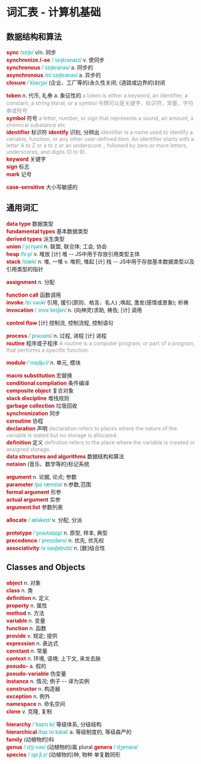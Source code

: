 # 词汇表 - 计算机基础

<style>
  strong { color:#C00; }
  i, em { font-style: normal; font-family:"lucida sans unicode", arial, sans-serif; color: #0aa; }
  span { color: #999; }
</style>


## 数据结构和算法


__sync__  _/sɪŋk/_  v/n. 同步  
__synchronize /-se__  _/ˈsɪŋkrənaɪz/_  v. 使同步  
__synchronous__  _/ˈsɪŋkrənəs/_  a. 同步的  
__asynchronous__  _/eɪˈsɪŋkrənəs/_  a. 异步的  
__closure__  _/ˈkləʊʒə/_   (企业、工厂等的)永久性关闭; (道路或边界的)封闭  



__token__  n. 代币, 礼券 a. 象征性的  <span>a token is either a keyword, an identifier, a constant, a string literal, or a symbol 令牌可以是关键字，标识符，常量，字符串或符号</span>  
__symbol__  符号  <span>a letter, number, or sign that represents a sound, an amount, a chemical substance etc</span>  
__identifier__  标识符  __identify__ 识别, 分辨出  <span>identifier is a name used to identify a variable, function, or any other user-defined item. An identifier starts with a letter A to Z or a to z or an underscore _ followed by zero or more letters, underscores, and digits (0 to 9).</span>  
__keyword__  关键字  
__sign__  标志  
__mark__  记号  


__case-sensitive__  大小写敏感的  


## 通用词汇


__data type__  数据类型  
__fundamental types__  基本数据类型  
__derived types__  派生类型  
__union__  _/ˈjuːnjən/_  n. 联盟, 联合体; 工会, 协会  
__heap__  _/hiːp/_  v. 堆放 [计] 堆  -- JS中用于存放引用类型主体  
__stack__  _/stæk/_  n. 堆, 一堆 v. 堆积, 堆起 [计] 栈  -- JS中用于存放基本数据类型以及引用类型的指针  

__assignment__  n. 分配  

__function call__  函数调用  
__invoke__  _/ɪnˈvəʊk/_  引用, 援引(原则、格言、名人) ;唤起, 激发(感情或景象); 祈祷  
__invocation__  _/ˌɪnvəˈkeɪʃən/_  n. (向神灵)求助, 祷告; [计] 调用  

__control flow__  [计] 控制流, 控制流程, 控制语句  

__process__  _/ˈprəʊses/_  n. 过程, 进程 [计] 进程  
__routine__  程序或子程序  <span>A routine is a computer program, or part of a program, that performs a specific function.</span>  

__module__  _/ˈmɒdjuːl/_  n. 单元, 模块  


__macro substitution__  宏替换  
__conditional compilation__  条件编译  
__composite object__ 复合对象  
__stack discipline__ 堆栈规则  
__garbage collection__  垃圾回收  
__synchronization__ 同步  
__coroutine__ 协程  
__declaration__ 声明  <span>declaration refers to places where the nature of the variable is stated but no storage is allocated.</span>  
__definition__ 定义  <span>definition refers to the place where the variable is created or assigned storage.</span>  
__data structures and algorithms__  数据结构和算法  
__notaion__ (音乐、数学等的)标记系统  

__argument__  n. 论据, 论点; 参数  
__parameter__  _/pəˈræmɪtə/_  n.参数,范围  
__formal argument__  形参  
__actual argument__  实参  
__argument list__  参数列表  

__allocate__  _/ˈæləkeɪt/_  v. 分配, 分派  

__prototype__  _/ˈprəʊtətaɪp/_  n. 原型, 样本, 典型  
__precedence__  _/ˈpresɪdəns/_  n. 优先, 优先权  
__associativity__  _/əˈsəʊʃətɪvɪtɪ/_  n. [数]结合性  


## Classes and Objects

__object__  n. 对象  
__class__  n. 类  
__definition__  n. 定义  
__property__  n. 属性  
__method__  n. 方法  
__variable__  n. 变量  
__function__  n. 函数  
__provide__  v. 规定; 提供  
__expression__  n. 表达式  
__constant__  n. 常量  
__context__  n. 环境, 语境; 上下文, 来龙去脉  
__pseudo-__  a. 假的  
__pseudo-variable__  伪变量  
__instance__  n. 情况; 例子  -- 译为实例  
__constructor__  n. 构造器  
__exception__  n. 例外  
__namespace__  n. 命名空间  
__clone__  v. 克隆, 复制  


__hierarchy__  _/ˈhaɪrɑːki/_  等级体系, 分级结构  
__hierarchical__  _/haɪˈrɑːkɪkəl/_  a. 等级制度的, 等级森严的  
__family__  (动植物的)科  
__genus__  _/ˈdʒiːnəs/_  (动植物的)属  plural __genera__ _/ˈdʒenərə/_  
__species__  _/ˈspiːʃiːz/_  (动植物的)种, 物种  单复数同形  


